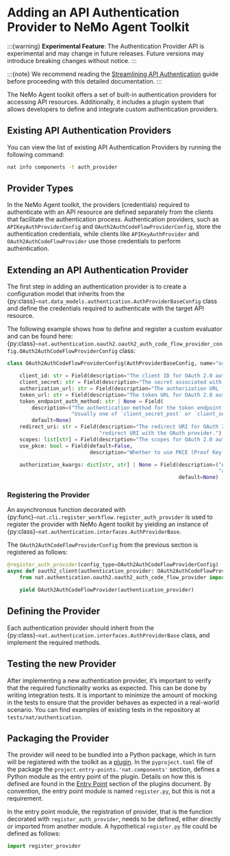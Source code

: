 <!--
SPDX-FileCopyrightText: Copyright (c) 2025, NVIDIA CORPORATION & AFFILIATES. All rights reserved.
SPDX-License-Identifier: Apache-2.0

Licensed under the Apache License, Version 2.0 (the "License");
you may not use this file except in compliance with the License.
You may obtain a copy of the License at

http://www.apache.org/licenses/LICENSE-2.0

Unless required by applicable law or agreed to in writing, software
distributed under the License is distributed on an "AS IS" BASIS,
WITHOUT WARRANTIES OR CONDITIONS OF ANY KIND, either express or implied.
See the License for the specific language governing permissions and
limitations under the License.
-->

# Adding an API Authentication Provider to NeMo Agent Toolkit

:::{warning}
**Experimental Feature**: The Authentication Provider API is experimental and may change in future releases. Future versions may introduce breaking changes without notice.
:::

:::{note}
We recommend reading the [Streamlining API Authentication](../reference/api-authentication.md) guide before proceeding with this detailed documentation.
:::

The NeMo Agent toolkit offers a set of built-in authentication providers for accessing API resources. Additionally, it includes
a plugin system that allows developers to define and integrate custom authentication providers.

## Existing API Authentication Providers
You can view the list of existing API Authentication Providers by running the following command:
```bash
nat info components -t auth_provider
```

## Provider Types
In the NeMo Agent toolkit, the providers (credentials) required to authenticate with an API resource are defined separately
from the clients that facilitate the authentication process. Authentication providers, such as `APIKeyAuthProviderConfig` and
`OAuth2AuthCodeFlowProviderConfig`, store the authentication credentials, while clients like `APIKeyAuthProvider` and
`OAuth2AuthCodeFlowProvider` use those credentials to perform authentication.

## Extending an API Authentication Provider
The first step in adding an authentication provider is to create a configuration model that inherits from the
{py:class}`~nat.data_models.authentication.AuthProviderBaseConfig` class and define the credentials required to
authenticate with the target API resource.

The following example shows how to define and register a custom evaluator and can be found here:
{py:class}`~nat.authentication.oauth2.oauth2_auth_code_flow_provider_config.OAuth2AuthCodeFlowProviderConfig` class:
```python
class OAuth2AuthCodeFlowProviderConfig(AuthProviderBaseConfig, name="oauth2_auth_code_flow"):

    client_id: str = Field(description="The client ID for OAuth 2.0 authentication.")
    client_secret: str = Field(description="The secret associated with the client_id.")
    authorization_url: str = Field(description="The authorization URL for OAuth 2.0 authentication.")
    token_url: str = Field(description="The token URL for OAuth 2.0 authentication.")
    token_endpoint_auth_method: str | None = Field(
        description=("The authentication method for the token endpoint. "
                     "Usually one of `client_secret_post` or `client_secret_basic`."),
        default=None)
    redirect_uri: str = Field(description="The redirect URI for OAuth 2.0 authentication. Must match the registered "
                              "redirect URI with the OAuth provider.")
    scopes: list[str] = Field(description="The scopes for OAuth 2.0 authentication.", default_factory=list)
    use_pkce: bool = Field(default=False,
                           description="Whether to use PKCE (Proof Key for Code Exchange) in the OAuth 2.0 flow.")

    authorization_kwargs: dict[str, str] | None = Field(description=("Additional keyword arguments for the "
                                                                     "authorization request."),
                                                        default=None)
```

### Registering the Provider
An asynchronous function decorated with {py:func}`~nat.cli.register_workflow.register_auth_provider` is used to register the provider with NeMo Agent toolkit by yielding an instance of
{py:class}`~nat.authentication.interfaces.AuthProviderBase`.

The `OAuth2AuthCodeFlowProviderConfig` from the previous section is registered as follows:
```python
@register_auth_provider(config_type=OAuth2AuthCodeFlowProviderConfig)
async def oauth2_client(authentication_provider: OAuth2AuthCodeFlowProviderConfig, builder: Builder):
    from nat.authentication.oauth2.oauth2_auth_code_flow_provider import OAuth2AuthCodeFlowProvider

    yield OAuth2AuthCodeFlowProvider(authentication_provider)
```

## Defining the Provider
Each authentication provider should inherit from the {py:class}`~nat.authentication.interfaces.AuthProviderBase` class, and implement the required methods.

## Testing the new Provider
After implementing a new authentication provider, it’s important to verify that the required functionality works as expected. This can be done by writing integration tests. It is important to minimize the amount of mocking in the tests to ensure that the provider behaves as expected in a real-world scenario. You can find examples of existing tests in the repository at `tests/nat/authentication`.

## Packaging the Provider

The provider will need to be bundled into a Python package, which in turn will be registered with the toolkit as a [plugin](../extend/plugins.md). In the `pyproject.toml` file of the package the
`project.entry-points.'nat.components'` section, defines a Python module as the entry point of the plugin. Details on how this is defined are found in the [Entry Point](../extend/plugins.md#entry-point) section of the plugins document. By convention, the entry point module is named `register.py`, but this is not a requirement.

In the entry point module, the registration of provider, that is the function decorated with `register_auth_provider`, needs to be defined, either directly or imported from another module. A hypothetical `register.py` file could be defined as follows:

```python
import register_provider
```
